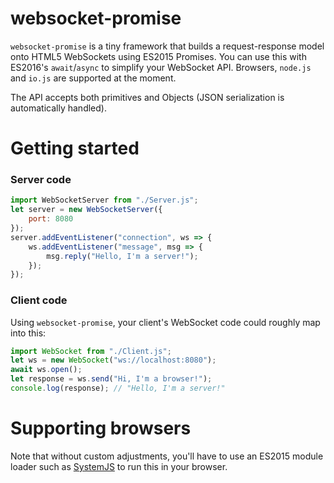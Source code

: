 # websocket-promise
`websocket-promise` is a tiny framework that builds a request-response model onto HTML5 WebSockets using ES2015 Promises. You can use this with ES2016's `await`/`async` to simplify your WebSocket API. Browsers, `node.js` and `io.js` are supported at the moment.

The API accepts both primitives and Objects (JSON serialization is automatically handled).
# Getting started
### Server code
```js
import WebSocketServer from "./Server.js";
let server = new WebSocketServer({
	port: 8080
});
server.addEventListener("connection", ws => {
	ws.addEventListener("message", msg => {
		msg.reply("Hello, I'm a server!");
	});
});
```
### Client code
Using `websocket-promise`, your client's WebSocket code could roughly map into this:
```js
import WebSocket from "./Client.js";
let ws = new WebSocket("ws://localhost:8080");
await ws.open();
let response = ws.send("Hi, I'm a browser!");
console.log(response); // "Hello, I'm a server!"
```
# Supporting browsers
Note that without custom adjustments, you'll have to use an ES2015 module loader such as [SystemJS](https://github.com/systemjs/systemjs) to run this in your browser.